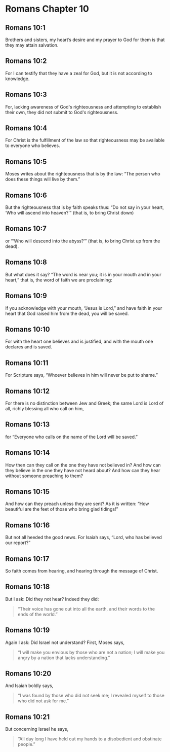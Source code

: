# Romans Chapter 10

## Romans 10:1

Brothers and sisters, my heart’s desire and my prayer to God for them is that they may attain salvation.

## Romans 10:2

For I can testify that they have a zeal for God, but it is not according to knowledge.

## Romans 10:3

For, lacking awareness of God's righteousness and attempting to establish their own, they did not submit to God's righteousness.

## Romans 10:4

For Christ is the fulfillment of the law so that righteousness may be available to everyone who believes.

## Romans 10:5

Moses writes about the righteousness that is by the law: “The person who does these things will live by them.”

## Romans 10:6

But the righteousness that is by faith speaks thus: “Do not say in your heart, ‘Who will ascend into heaven?’” (that is, to bring Christ down)

## Romans 10:7

or “‘Who will descend into the abyss?’” (that is, to bring Christ up from the dead).

## Romans 10:8

But what does it say? “The word is near you; it is in your mouth and in your heart,” that is, the word of faith we are proclaiming:

## Romans 10:9

If you acknowledge with your mouth, “Jesus is Lord,” and have faith in your heart that God raised him from the dead, you will be saved.

## Romans 10:10

For with the heart one believes and is justified, and with the mouth one declares and is saved.

## Romans 10:11

For Scripture says, “Whoever believes in him will never be put to shame.”

## Romans 10:12

For there is no distinction between Jew and Greek; the same Lord is Lord of all, richly blessing all who call on him,

## Romans 10:13

for “Everyone who calls on the name of the Lord will be saved.”

## Romans 10:14

How then can they call on the one they have not believed in? And how can they believe in the one they have not heard about? And how can they hear without someone preaching to them?

## Romans 10:15

And how can they preach unless they are sent? As it is written: “How beautiful are the feet of those who bring glad tidings!”

## Romans 10:16

But not all heeded the good news. For Isaiah says, “Lord, who has believed our report?”

## Romans 10:17

So faith comes from hearing, and hearing through the message of Christ.

## Romans 10:18

But I ask: Did they not hear? Indeed they did:

> “Their voice has gone out into all the earth,
> and their words to the ends of the world.”

## Romans 10:19

Again I ask: Did Israel not understand? First, Moses says,

> “I will make you envious by those who are not a nation;
> I will make you angry by a nation that lacks understanding.”

## Romans 10:20

And Isaiah boldly says,

> “I was found by those who did not seek me;
> I revealed myself to those who did not ask for me.”

## Romans 10:21

But concerning Israel he says,

> “All day long I have held out my hands
> to a disobedient and obstinate people.”
